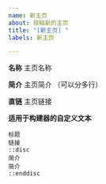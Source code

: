 ```yaml
---
name: 新主页
about: 投稿新的主页
title: "[新主页] "
labels: 新主页

---
```


**名称**
主页名称

**简介**
主页简介
（可以分多行）

**直链**
主页链接

**适用于构建器的自定义文本**
```
标题
链接
::disc
简介
简介
::enddisc
```
